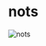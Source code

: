 # nots
![nots](https://github.com/SemihParlak/nots/assets/124163896/aa70c17f-80f3-44d1-91f8-30229a566a57)
